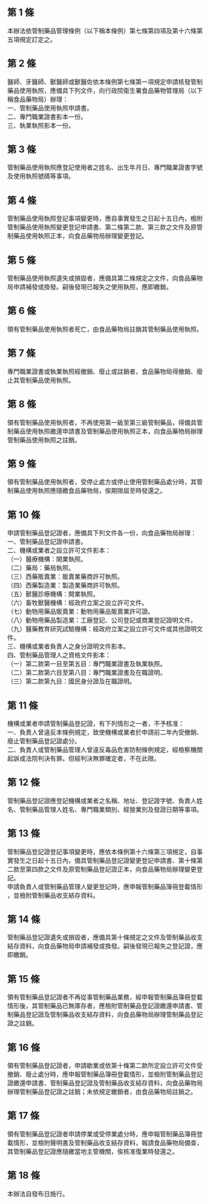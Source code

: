 第 1 條
-------
本辦法依管制藥品管理條例（以下稱本條例）第七條第四項及第十六條第  
五項規定訂定之。

第 2 條
-------
醫師、牙醫師、獸醫師或獸醫佐依本條例第七條第一項規定申請核發管制  
藥品使用執照，應備具下列文件，向行政院衛生署食品藥物管理局（以下  
稱食品藥物局）辦理：  
一、管制藥品使用執照申請書。  
二、專門職業證書影本一份。  
三、執業執照影本一份。

第 3 條
-------
管制藥品使用執照應登記使用者之姓名、出生年月日、專門職業證書字號  
及使用執照號碼等事項。

第 4 條
-------
管制藥品使用執照登記事項變更時，應自事實發生之日起十五日內，檢附  
管制藥品使用執照變更登記申請書、第二條第二款、第三款之文件及原管  
制藥品使用執照正本，向食品藥物局辦理變更登記。

第 5 條
-------
管制藥品使用執照遺失或損毀者，應備具第二條規定之文件，向食品藥物  
局申請補發或換發。嗣後發現已報失之使用執照，應即繳銷。

第 6 條
-------
領有管制藥品使用執照者死亡，由食品藥物局註銷其管制藥品使用執照。

第 7 條
-------
專門職業證書或執業執照經撤銷、廢止或註銷者，食品藥物局得撤銷、廢  
止其管制藥品使用執照。

第 8 條
-------
領有管制藥品使用執照者，不再使用第一級至第三級管制藥品，得備具管  
制藥品使用執照繳還申請書及管制藥品使用執照正本，向食品藥物局辦理  
管制藥品使用執照之註銷。

第 9 條
-------
領有管制藥品使用執照者，受停止處方或停止使用管制藥品處分時，其管  
制藥品使用執照應隨繳食品藥物局，俟期限屆至時發還之。

第 10 條
--------
申請管制藥品登記證者，應備具下列文件各一份，向食品藥物局辦理：  
一、管制藥品登記證申請書。  
二、機構或業者之設立許可文件影本：  
（一）醫療機構：開業執照。  
（二）藥局：藥局執照。  
（三）西藥販賣業：販賣業藥商許可執照。  
（四）西藥製造業：製造業藥商許可執照。  
（五）獸醫診療機構：開業執照。  
（六）畜牧獸醫機構：經政府立案之設立許可文件。  
（七）動物用藥品販賣業：動物用藥品販賣業許可證。  
（八）動物用藥品製造業：工廠登記、公司登記或商業登記證明文件。  
（九）醫藥教育研究試驗機構：經政府立案之設立許可文件或其他證明文  
      件。  
三、機構或業者負責人之身分證明文件影本。  
四、管制藥品管理人之資格文件影本：  
（一）第二款第一目至第五目：專門職業證書及執業執照。  
（二）第二款第六目至第八目：專門職業證書及在職證明。  
（三）第二款第九目：國民身分證及在職證明。

第 11 條
--------
機構或業者申請管制藥品登記證，有下列情形之一者，不予核准：  
一、負責人曾違反本條例規定，致使機構或業者於申請前二年內受撤銷、  
    廢止管制藥品登記證處分。  
二、負責人或管制藥品管理人曾違反毒品危害防制條例規定，經檢察機關  
    起訴或法院判決有罪。但經判決無罪確定者，不在此限。

第 12 條
--------
管制藥品登記證應登記機構或業者之名稱、地址、登記證字號、負責人姓  
名、管制藥品管理人姓名、專門職業類別、經營業別及發證日期等事項。

第 13 條
--------
管制藥品登記證登記事項變更時，應依本條例第十六條第三項規定，自事  
實發生之日起十五日內，備具管制藥品登記證變更登記申請書、第十條第  
二款至第四款之文件及原管制藥品登記證正本，向食品藥物局辦理變更登  
記。  
申請負責人或管制藥品管理人變更登記時，應申報管制藥品簿冊登載情形  
，並檢附管制藥品收支結存資料。

第 14 條
--------
管制藥品登記證遺失或損毀者，應備具第十條規定之文件及管制藥品收支  
結存資料，向食品藥物局申請補發或換發。嗣後發現已報失之登記證，應  
即繳銷。

第 15 條
--------
領有管制藥品登記證者不再從事管制藥品業務，經申報管制藥品簿冊登載  
情形後，其管制藥品已無庫存者，應檢附管制藥品登記證繳還申請書、管  
制藥品登記證及管制藥品收支結存資料，向食品藥物局辦理管制藥品登記  
證之註銷。

第 16 條
--------
領有管制藥品登記證者，申請歇業或依第十條第二款所定設立許可文件受  
撤銷、廢止處分時，應申報管制藥品簿冊登載情形，並檢附管制藥品登記  
證繳還申請書、管制藥品登記證及管制藥品收支結存資料，向食品藥物局  
辦理管制藥品登記證之註銷；未依規定繳銷者，由食品藥物局註銷之。

第 17 條
--------
領有管制藥品登記證者申請停業或受停業處分時，應申報管制藥品簿冊登  
載情形，並檢附聲明書及管制藥品收支結存資料，報請食品藥物局備查，  
其管制藥品登記證應隨繳當地主管機關，俟核准復業時發還之。

第 18 條
--------
本辦法自發布日施行。

